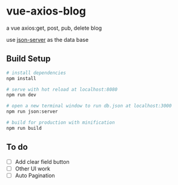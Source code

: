 # vue-axios-blog

 a vue axios:get, post, pub, delete blog
 
 use [json-server](https://github.com/typicode/json-server) as the data base

## Build Setup

``` bash
# install dependencies
npm install

# serve with hot reload at localhost:8080
npm run dev

# open a new terminal window to run db.json at localhost:3000
npm run json:server

# build for production with minification
npm run build
```

## To do

- [ ] Add clear field button
- [ ] Other UI work
- [ ] Auto Pagination
